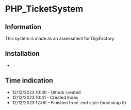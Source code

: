 # PHP_TicketSystem
## Information
This system is made as an assessment for DigiFactory.

## Installation
-

## Time indication
- 12/12/2023 10:30 - Github created
- 12/12/2023 10:41 - Created Index  
- 12/12/2023 12:00 - Finished front-end style (bootstrap 5)

